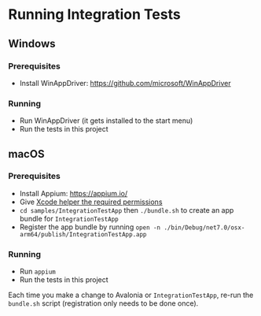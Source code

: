 # Running Integration Tests

## Windows

### Prerequisites

- Install WinAppDriver: https://github.com/microsoft/WinAppDriver

### Running

- Run WinAppDriver (it gets installed to the start menu)
- Run the tests in this project

## macOS

### Prerequisites

- Install Appium: https://appium.io/
- Give [Xcode helper the required permissions](https://apple.stackexchange.com/questions/334008)
- `cd samples/IntegrationTestApp` then `./bundle.sh` to create an app bundle for `IntegrationTestApp`
- Register the app bundle by running `open -n ./bin/Debug/net7.0/osx-arm64/publish/IntegrationTestApp.app` 

### Running

- Run `appium`
- Run the tests in this project

Each time you make a change to Avalonia or `IntegrationTestApp`, re-run the `bundle.sh` script (registration only needs to be done once).


